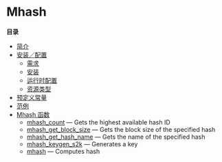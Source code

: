 Mhash
=====

**目录**

-   [简介](/intro/mhash.html)
-   [安装／配置](/mhash/setup.html)
    -   [需求](/mhash/setup.html#需求)
    -   [安装](/mhash/setup.html#安装)
    -   [运行时配置](/mhash/setup.html#运行时配置)
    -   [资源类型](/mhash/setup.html#资源类型)
-   [预定义常量](/mhash/constants.html)
-   [范例](/mhash/examples.html)
-   [Mhash 函数](/ref/mhash.html)
    -   [mhash\_count](/ref/mhash.html#mhash_count) — Gets the highest
        available hash ID
    -   [mhash\_get\_block\_size](/ref/mhash.html#mhash_get_block_size)
        — Gets the block size of the specified hash
    -   [mhash\_get\_hash\_name](/ref/mhash.html#mhash_get_hash_name) —
        Gets the name of the specified hash
    -   [mhash\_keygen\_s2k](/ref/mhash.html#mhash_keygen_s2k) —
        Generates a key
    -   [mhash](/ref/mhash.html#mhash) — Computes hash
